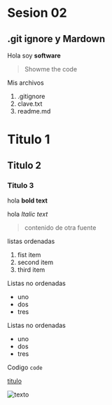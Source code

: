 # Sesion 02
## .git ignore y Mardown


Hola soy **software**


> Showme the code


Mis archivos
1. .gitignore
2. clave.txt
3. readme.md


# Titulo 1
## Titulo 2
### Titulo 3
hola **bold text**

hola *Italic text*

> contenido de otra fuente 

listas ordenadas 
1. fist item
2. second item
3. third item

Listas no ordenadas
- uno
-  dos 
- tres


Listas no ordenadas
* uno
* dos 
* tres


Codigo
`code` 

[titulo](http://mi.com)


![texto]("ruta/imG")
